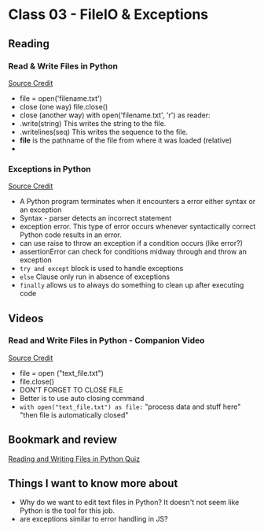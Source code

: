 # Class 03 - FileIO & Exceptions

## Reading

### Read & Write Files in Python
[Source Credit](https://realpython.com/read-write-files-python/)
- file = open('filename.txt')
- close (one way) file.close()
- close (another way) with open('filename.txt', 'r') as reader:
- .write(string)	This writes the string to the file.
- .writelines(seq)	This writes the sequence to the file.
- __file__ is the pathname of the file from where it was loaded (relative)
- 


### Exceptions in Python
[Source Credit](https://realpython.com/python-exceptions/)
- A Python program terminates when it encounters a error either syntax or an exception
- Syntax - parser detects an incorrect statement
- exception error. This type of error occurs whenever syntactically correct Python code results in an error.
- can use raise to throw an exception if a condition occurs (like error?)
- assertionError can check for conditions midway through and throw an exception
- `try and except` block is used to handle exceptions
- `else` Clause only run in absence of exceptions
- `finally` allows us to always do something to clean up after executing code

## Videos

### Read and Write Files in Python - Companion Video
[Source Credit](https://realpython.com/courses/reading-and-writing-files-python/)
- file = open ("text_file.txt")
- file.close()
- DON'T FORGET TO CLOSE FILE
- Better is to use auto closing command
- `with open("text_file.txt") as file:`
    "process data and stuff here"
    "then file is automatically closed"


## Bookmark and review

[Reading and Writing Files in Python Quiz](https://realpython.com/quizzes/read-write-files-python/)

## Things I want to know more about
- Why do we want to edit text files in Python? It doesn't not seem like Python is the tool for this job. 
- are exceptions similar to error handling in JS?